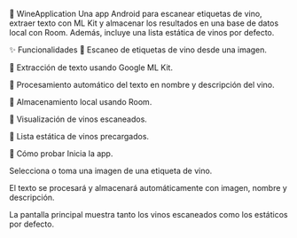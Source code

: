 🍷 WineApplication
Una app Android para escanear etiquetas de vino, extraer texto con ML Kit y almacenar los resultados en una base de datos local con Room. Además, incluye una lista estática de vinos por defecto.

✨ Funcionalidades
📸 Escaneo de etiquetas de vino desde una imagen.

🤖 Extracción de texto usando Google ML Kit.

📝 Procesamiento automático del texto en nombre y descripción del vino.

💾 Almacenamiento local usando Room.

📂 Visualización de vinos escaneados.

🍇 Lista estática de vinos precargados.

🧪 Cómo probar
Inicia la app.

Selecciona o toma una imagen de una etiqueta de vino.

El texto se procesará y almacenará automáticamente con imagen, nombre y descripción.

La pantalla principal muestra tanto los vinos escaneados como los estáticos por defecto.

